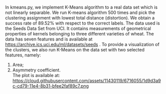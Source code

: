 In kmeans.py, we implement K-Means algorithm to a real data set which is not linearly separable.
We run K-means algorithm 500 times and pick the clustering assignment with lowest 
total distance (distortion). We obtain a success rate of 89.52% with respect to the correct labels.
The data used is the Seeds Data Set from UCI. It contains measurements of geometrical 
properties of kernels belonging to three different varieties of wheat. The data has
seven features and is available at https://archive.ics.uci.edu/ml/datasets/seeds .
To provide a visualization of the clusters, we also run K-Means on the data set
with two selected features, namely: 
1) Area;
2) Asymmetry coefficient.  
The plot is available at:
https://cloud.githubusercontent.com/assets/11430119/6716055/1d9d3a9c-cd79-11e4-8b31-bfee2faf89c7.png
